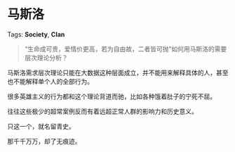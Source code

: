 # 马斯洛

Tags: **Society**, **Clan**

> “生命成可贵，爱情价更高，若为自由故，二者皆可抛”如何用马斯洛的需要层次理论分析？



马斯洛需求层次理论只能在大数据这种层面成立，并不能用来解释具体的人，甚至也不能解释单个人的全部行为。

很多英雄主义的行为都和这个理论背道而驰，比如各种饿着肚子的宁死不屈。

往往这些极少的超常案例反而有着远超正常人群的影响力和历史意义。

只这一个，就名留青史。

那千千万万，却了无痕迹。



